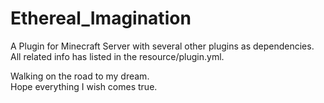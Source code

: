 # Ethereal_Imagination

A Plugin for Minecraft Server with several other plugins as dependencies.<br/>
All related info has listed in the resource/plugin.yml.


Walking on the road to my dream.<br/>
Hope everything I wish comes true.

